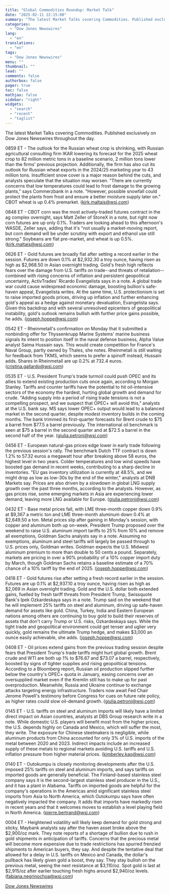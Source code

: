 ```yaml
---
title: "Global Commodities Roundup: Market Talk"
date: "2025-02-11 22:15:00"
summary: "The latest Market Talks covering Commodities. Published exclusively on Dow Jones Newswires throughout the day.0859 ET - The outlook for the Russian wheat crop is shrinking, with Russian agricultural consulting firm IKAR lowering its forecast for the 2025 wheat crop to 82 million metric tons in a baseline scenario, 2..."
categories:
  - "Dow Jones Newswires"
lang:
  - "en"
translations:
  - "en"
tags:
  - "Dow Jones Newswires"
menu: ""
thumbnail: ""
lead: ""
comments: false
authorbox: false
pager: true
toc: false
mathjax: false
sidebar: "right"
widgets:
  - "search"
  - "recent"
  - "taglist"
---
```


The latest Market Talks covering Commodities. Published exclusively on Dow Jones Newswires throughout the day.

0859 ET - The outlook for the Russian wheat crop is shrinking, with Russian agricultural consulting firm IKAR lowering its forecast for the 2025 wheat crop to 82 million metric tons in a baseline scenario, 2 million tons lower than the firms' previous projection. Additionally, the firm has also cut its outlook for Russian wheat exports in the 2024/25 marketing year to 43 million tons. Insufficient snow cover is a major reason behind the cuts, and analysts speculate that the situation may worsen. "There are currently concerns that low temperatures could lead to frost damage to the growing plants," says Commerzbank in a note. "However, possible snowfall could protect the plants from frost and ensure a better moisture supply later on." CBOT wheat is up 0.4% premarket. (kirk.maltais@wsj.com)

0848 ET - CBOT corn was the most actively-traded futures contract in the ag complex overnight, says Matt Zeller of StoneX in a note, but right now corn futures are up only 0.1%. Traders are looking ahead to this afternoon's WASDE, Zeller says, adding that it's "not usually a market-moving report, but corn demand will be under scrutiny with export and ethanol use still strong." Soybeans are flat pre-market, and wheat is up 0.5%. (kirk.maltais@wsj.com)

0626 ET - Gold futures are broadly flat after setting a record earlier in the session. Futures are down 0.1% at $2,932.30 a troy ounce, having risen as high as $2,968.50 in Asian overnight trading. Gold's fresh high reflects fears over the damage from U.S. tariffs on trade--and threats of retaliation--combined with rising concerns of inflation and persistent geopolitical uncertainty, ActivTrades' Ricardo Evangelista says in a note. A global trade war could cause widespread economic damage, boosting bullion's safe-haven appeal, Evangelista writes. At the same time, U.S. protectionism is set to raise imported goods prices, driving up inflation and further enhancing gold's appeal as a hedge against monetary devaluation, Evangelista says. Given this backdrop and with several unresolved epicenters of geopolitical instability, gold's outlook remains bullish with further price gains possible, he adds. (joseph.hoppe@wsj.com)

0542 ET - Rheinmetall's confirmation on Monday that it submitted a nonbinding offer for Thyssenkrupp Marine Systems' marine business signals its intent to position itself in the naval defense business, Alpha Value analyst Saima Hussain says. This would create competition for France's Naval Group, partly owned by Thales, she notes. Rheinmetall is still waiting for feedback from TKMS, which seems to prefer a spinoff instead, Hussain adds. Shares in Rheinmetall are up 0.2% at 732.4 euros. (cristina.gallardo@wsj.com)

0535 ET - U.S. President Trump's trade turmoil could push OPEC and its allies to extend existing production cuts once again, according to Morgan Stanley. Tariffs and counter tariffs have the potential to hit oil-intensive sectors of the economy the hardest, hurting global growth and demand for crude. "Adding supply into a period of rising trade tensions is not a compelling prospect, and we suspect that OPEC+ will avoid this," analysts at the U.S. bank say. MS says lower OPEC+ output would lead to a balanced market in the second quarter, despite modest inventory builds in the coming months. The bank trimmed its first-quarter forecasts for Brent crude to $75 a barrel from $77.5 a barrel previously. The international oil benchmark is seen at $75 a barrel in the second quarter and at $72.5 a barrel in the second half of the year. (giulia.petroni@wsj.com)

0456 ET - European natural-gas prices edge lower in early trade following the previous session's rally. The benchmark Dutch TTF contract is down 1.2% to 57.32 euros a megawatt hour after breaking above 58 euros, the highest level in two years. Colder temperatures and low wind speeds have boosted gas demand in recent weeks, contributing to a sharp decline in inventories. "EU gas inventory utilization is currently at 48.5%, and we might drop as low as low-30s by the end of the winter," analysts at DNB Markets say. Prices are also driven by a slowdown in global LNG supply growth over the past three months, according to the analysts. However, as gas prices rise, some emerging markets in Asia are experiencing lower demand, leaving more LNG available for Europe. (giulia.petroni@wsj.com)

0432 ET - Base metal prices fall, with LME three-month copper down 0.9% at $9,367 a metric ton and LME three-month aluminum down 0.4% at $2,649.50 a ton. Metal prices slip after gaining in Monday's session, with copper and aluminum both up on-week. President Trump proposed over the weekend to raise U.S. aluminum import tariffs to 25% from 10% and remove all exemptions, Goldman Sachs analysts say in a note. Assuming no exemptions, aluminum and steel tariffs will largely be passed through to U.S. prices only, Goldman writes. Goldman expects the U.S. Midwest aluminum premium to more than double to 50 cents a pound. Separately, markets are pricing in over a 90% probability of a 10% copper import duty by March, though Goldman Sachs retains a baseline estimate of a 70% chance of a 10% tariff by the end of 2025. (joseph.hoppe@wsj.com)

0418 ET - Gold futures rise after setting a fresh record earlier in the session. Futures are up 0.1% at $2,937.10 a troy ounce, having risen as high as $2,069 in Asian overnight trading. Gold and the U.S. dollar both extended gains, fuelled by fresh tariff threats from President Trump, Swissquote Bank's Ipek Ozkardeskaya says in a note. Trump said on the weekend that he will implement 25% tariffs on steel and aluminum, driving up safe-haven demand for assets like gold. China, Turkey, India and Eastern European nations among others are continuing to buy gold to build their reserves of assets that don't carry Trump or U.S. risks, Ozkardeskaya says. While the tight trade and geopolitical environment could get tenser and uglier very quickly, gold remains the ultimate Trump hedge, and makes $3,000 an ounce easily achievable, she adds. (joseph.hoppe@wsj.com)

0408 ET - Oil prices extend gains from the previous trading session despite fears that President Trump's trade tariffs might hurt global growth. Brent crude and WTI are both up 1% to $76.67 and $73.07 a barrel, respectively, boosted by signs of tighter supplies and rising geopolitical tensions. According to a Bloomberg report, Russian oil production slipped further below the country's OPEC+ quota in January, easing concerns over an oversupplied market even if the Kremlin still has to make up for past overproduction. Meanwhile, Russia and Ukraine continue to exchange attacks targeting energy infrastructure. Traders now await Fed Chair Jerome Powell's testimony before Congress for cues on future rate policy, as higher rates could slow oil-demand growth. (giulia.petroni@wsj.com)

0145 ET - U.S. tariffs on steel and aluminum imports will likely have a limited direct impact on Asian countries, analysts at DBS Group research write in a note. While domestic U.S. players will benefit most from the higher prices, the U.S. depends highly on Canada and Mexico, which will suffer the most, they write. The exposure for Chinese steelmakers is negligible, while aluminum products from China accounted for only 3% of U.S. imports of the metal between 2020 and 2023. Indirect impacts include an increased supply of these metals to regional markets avoiding U.S. tariffs and U.S. inflation pressure from higher material prices. (kimberley.kao@wsj.com)

0140 ET - Outokumpu is closely monitoring developments after the U.S. imposed 25% tariffs on steel and aluminum imports, and says tariffs on imported goods are generally beneficial. The Finland-based stainless steel company says it is the second-largest stainless steel producer in the U.S., and it has a plant in Alabama. Tariffs on imported goods are helpful for the company's operations in the Americas amid significant stainless steel imports from Asia to North America, which Outokumpu says have often negatively impacted the company. It adds that imports have markedly risen in recent years and that it welcomes moves to establish a level playing field in North America. (pierre.bertrand@wsj.com)

0004 ET - Heightened volatility will likely keep demand for gold strong and sticky, Maybank analysts say after the haven asset broke above the $2,900/oz mark. They note reports of a shortage of bullion due to rush in gold shipments in anticipation of tariffs. Concerns that the precious metal will become more expensive due to trade restrictions has spurred frenzied shipments to American buyers, they say. And despite the tentative deal that allowed for a delay in U.S. tariffs on Mexico and Canada, the dollar's pullback has likely given gold a boost, they say. They stay bullish on the previous metal, seeing the next resistance at $3,110/oz. Spot gold is last at $2,915/oz after earlier touching fresh highs around $2,940/oz levels. (fabiana.negrinochoa@wsj.com)

[Dow Jones Newswires](https://www.tradingview.com/news/DJN_DN20250211006060:0/)
